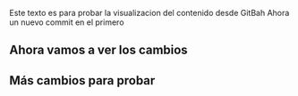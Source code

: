 Este texto es para probar la visualizacion del contenido desde GitBah
Ahora un nuevo commit en el primero

## Ahora vamos a ver los cambios

## Más cambios para probar